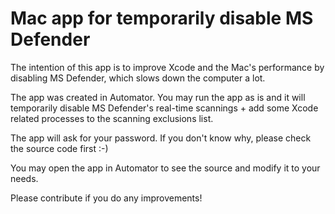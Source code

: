# Mac app for temporarily disable MS Defender
The intention of this app is to improve Xcode and the Mac's performance by disabling MS Defender, which slows down the computer a lot.

The app was created in Automator. You may run the app as is and it will temporarily disable MS Defender's real-time scannings + add some Xcode related processes to the scanning exclusions list.

The app will ask for your password. If you don't know why, please check the source code first :-)

You may open the app in Automator to see the source and modify it to your needs.

Please contribute if you do any improvements!
